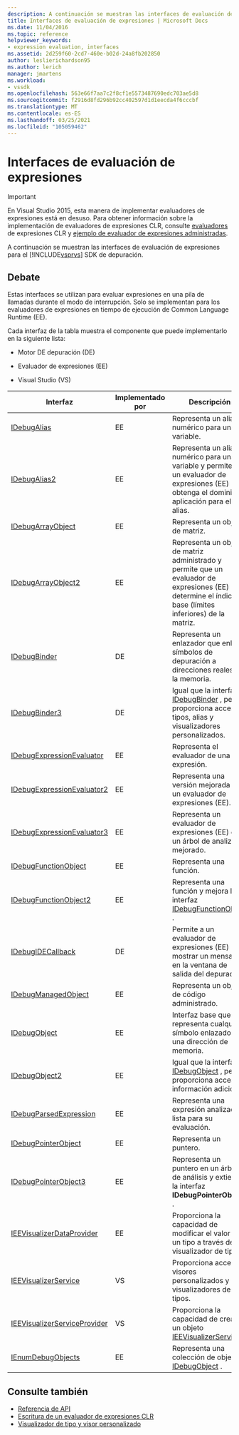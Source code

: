 ```yaml
---
description: A continuación se muestran las interfaces de evaluación de expresiones para el SDK de depuración de Visual Studio.
title: Interfaces de evaluación de expresiones | Microsoft Docs
ms.date: 11/04/2016
ms.topic: reference
helpviewer_keywords:
- expression evaluation, interfaces
ms.assetid: 2d259f60-2cd7-460e-b02d-24a8fb202850
author: leslierichardson95
ms.author: lerich
manager: jmartens
ms.workload:
- vssdk
ms.openlocfilehash: 563e66f7aa7c2f8cf1e5573487690edc703ae5d8
ms.sourcegitcommit: f2916d8fd296b92cc402597d1d1eecda4f6cccbf
ms.translationtype: MT
ms.contentlocale: es-ES
ms.lasthandoff: 03/25/2021
ms.locfileid: "105059462"
---
```

# <a name="expression-evaluation-interfaces"></a>Interfaces de evaluación de expresiones
> [!IMPORTANT]
> En Visual Studio 2015, esta manera de implementar evaluadores de expresiones está en desuso. Para obtener información sobre la implementación de evaluadores de expresiones CLR, consulte [evaluadores](https://github.com/Microsoft/ConcordExtensibilitySamples/wiki/CLR-Expression-Evaluators) de expresiones CLR y [ejemplo de evaluador de expresiones administradas](https://github.com/Microsoft/ConcordExtensibilitySamples/wiki/Managed-Expression-Evaluator-Sample).

 A continuación se muestran las interfaces de evaluación de expresiones para el [!INCLUDE[vsprvs](../../../code-quality/includes/vsprvs_md.md)] SDK de depuración.

## <a name="discussion"></a>Debate
 Estas interfaces se utilizan para evaluar expresiones en una pila de llamadas durante el modo de interrupción. Solo se implementan para los evaluadores de expresiones en tiempo de ejecución de Common Language Runtime (EE).

 Cada interfaz de la tabla muestra el componente que puede implementarlo en la siguiente lista:

- Motor DE depuración (DE)

- Evaluador de expresiones (EE)

- Visual Studio (VS)

|Interfaz|Implementado por|Descripción|
|---------------|--------------------|-----------------|
|[IDebugAlias](../../../extensibility/debugger/reference/idebugalias.md)|EE|Representa un alias numérico para una variable.|
|[IDebugAlias2](../../../extensibility/debugger/reference/idebugalias2.md)|EE|Representa un alias numérico para una variable y permite que un evaluador de expresiones (EE) obtenga el dominio de aplicación para el alias.|
|[IDebugArrayObject](../../../extensibility/debugger/reference/idebugarrayobject.md)|EE|Representa un objeto de matriz.|
|[IDebugArrayObject2](../../../extensibility/debugger/reference/idebugarrayobject2.md)|EE|Representa un objeto de matriz administrado y permite que un evaluador de expresiones (EE) determine el índice base (límites inferiores) de la matriz.|
|[IDebugBinder](../../../extensibility/debugger/reference/idebugbinder.md)|DE|Representa un enlazador que enlaza símbolos de depuración a direcciones reales en la memoria.|
|[IDebugBinder3](../../../extensibility/debugger/reference/idebugbinder3.md)|DE|Igual que la interfaz [IDebugBinder](../../../extensibility/debugger/reference/idebugbinder.md) , pero proporciona acceso a tipos, alias y visualizadores personalizados.|
|[IDebugExpressionEvaluator](../../../extensibility/debugger/reference/idebugexpressionevaluator.md)|EE|Representa el evaluador de una expresión.|
|[IDebugExpressionEvaluator2](../../../extensibility/debugger/reference/idebugexpressionevaluator2.md)|EE|Representa una versión mejorada de un evaluador de expresiones (EE).|
|[IDebugExpressionEvaluator3](../../../extensibility/debugger/reference/idebugexpressionevaluator3.md)|EE|Representa un evaluador de expresiones (EE) con un árbol de analizador mejorado.|
|[IDebugFunctionObject](../../../extensibility/debugger/reference/idebugfunctionobject.md)|EE|Representa una función.|
|[IDebugFunctionObject2](../../../extensibility/debugger/reference/idebugfunctionobject2.md)|EE|Representa una función y mejora la interfaz [IDebugFunctionObject](../../../extensibility/debugger/reference/idebugfunctionobject.md) .|
|[IDebugIDECallback](../../../extensibility/debugger/reference/idebugidecallback.md)|DE|Permite a un evaluador de expresiones (EE) mostrar un mensaje en la ventana de salida del depurador.|
|[IDebugManagedObject](../../../extensibility/debugger/reference/idebugmanagedobject.md)|EE|Representa un objeto de código administrado.|
|[IDebugObject](../../../extensibility/debugger/reference/idebugobject.md)|EE|Interfaz base que representa cualquier símbolo enlazado a una dirección de memoria.|
|[IDebugObject2](../../../extensibility/debugger/reference/idebugobject2.md)|EE|Igual que la interfaz [IDebugObject](../../../extensibility/debugger/reference/idebugobject.md) , pero proporciona acceso a información adicional.|
|[IDebugParsedExpression](../../../extensibility/debugger/reference/idebugparsedexpression.md)|EE|Representa una expresión analizada lista para su evaluación.|
|[IDebugPointerObject](../../../extensibility/debugger/reference/idebugpointerobject.md)|EE|Representa un puntero.|
|[IDebugPointerObject3](../../../extensibility/debugger/reference/idebugpointerobject3.md)|EE|Representa un puntero en un árbol de análisis y extiende la interfaz **IDebugPointerObject** .|
|[IEEVisualizerDataProvider](../../../extensibility/debugger/reference/ieevisualizerdataprovider.md)|EE|Proporciona la capacidad de modificar el valor de un tipo a través de un visualizador de tipos.|
|[IEEVisualizerService](../../../extensibility/debugger/reference/ieevisualizerservice.md)|VS|Proporciona acceso a visores personalizados y visualizadores de tipos.|
|[IEEVisualizerServiceProvider](../../../extensibility/debugger/reference/ieevisualizerserviceprovider.md)|VS|Proporciona la capacidad de crear un objeto [IEEVisualizerService](../../../extensibility/debugger/reference/ieevisualizerservice.md) .|
|[IEnumDebugObjects](../../../extensibility/debugger/reference/ienumdebugobjects.md)|EE|Representa una colección de objetos [IDebugObject](../../../extensibility/debugger/reference/idebugobject.md) .|

## <a name="see-also"></a>Consulte también
- [Referencia de API](../../../extensibility/debugger/reference/api-reference-visual-studio-debugging.md)
- [Escritura de un evaluador de expresiones CLR](../../../extensibility/debugger/writing-a-common-language-runtime-expression-evaluator.md)
- [Visualizador de tipo y visor personalizado](../../../extensibility/debugger/type-visualizer-and-custom-viewer.md)
